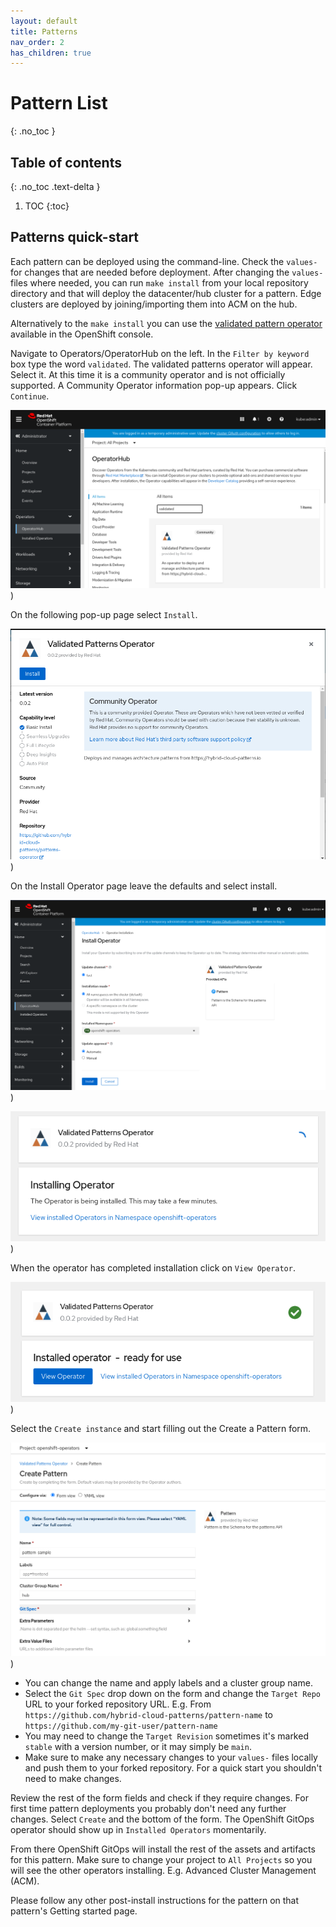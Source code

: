 ```yaml
---
layout: default
title: Patterns
nav_order: 2
has_children: true
---
```


# Pattern List

{: .no_toc }

## Table of contents

{: .no_toc .text-delta }

1. TOC
{:toc}

## Patterns quick-start

Each pattern can be deployed using the command-line. Check the `values-` for changes that are needed before deployment. After changing the `values-` files where needed, you can run `make install` from your local repository directory and that will deploy the datacenter/hub cluster for a pattern. Edge clusters are deployed by joining/importing them into ACM on the hub.

Alternatively to the `make install` you can use the [validated pattern operator](https://operatorhub.io/operator/patterns-operator) available in the OpenShift console.

Navigate to Operators/OperatorHub on the left. In the `Filter by keyword` box type the word `validated`. The validated patterns operator will appear. Select it. At this time it is a community operator and is not officially supported. A Community Operator information pop-up appears. Click `Continue`.

[![VP Operator](/images/operator/select-vp-operator.png)](/images/operator/select-vp-operator.png))

On the following pop-up page select `Install`.

[![Install Operator](/images/operator/install-operator.png)](/images/operator/install-operator.png))

On the Install Operator page leave the defaults and select install.

[![Install Operator form](/images/operator/install-operator-form.png)](/images/operator/install-operator-form.png))

[![Installing Operator](/images/operator/installing-operator.png)](/images/operator/installing-operator.png))

When the operator has completed installation click on `View Operator`.

[![Operator Installed](/images/operator/operator-installed.png)](/images/operator/operator-installed.png))

Select the `Create instance` and start filling out the Create a Pattern form.

[![Operator YAML](/images/operator/create-a-pattern.png)](/images/operator/create-a-pattern.png))

* You can change the name and apply labels and a cluster group name.
* Select the `Git Spec` drop down on the form and change the `Target Repo` URL to your forked repository URL. E.g. From `https://github.com/hybrid-cloud-patterns/pattern-name` to `https://github.com/my-git-user/pattern-name`
* You may need to change the `Target Revision` sometimes it's marked `stable` with a version number, or it may simply be `main`.
* Make sure to make any necessary changes to your `values-` files locally and push them to your forked repository. For a quick start you shouldn't need to make changes.

Review the rest of the form fields and check if they require changes. For first time pattern deployments you probably don't need any further changes. Select `Create` and the bottom of the form. The OpenShift GitOps operator should show up in `Installed Operators` momentarily.

From there OpenShift GitOps will install the rest of the assets and artifacts for this pattern. Make sure to change your project to `All Projects` so you will see the other operators installing. E.g. Advanced Cluster Management (ACM).

Please follow any other post-install instructions for the pattern on that pattern's Getting started page.
